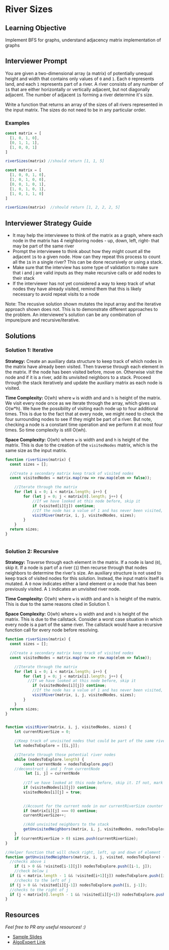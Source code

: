 # River Sizes

## Learning Objective
Implement BFS for graphs, understand adjacency matrix implementation
of graphs

## Interviewer Prompt
You are given a two-dimensional array (a matrix) of potentially unequal height and width that contains only values of `0` and `1`. Each `0` represents land, and each `1` represents part of a river. A river consists of any number of `1`s that are either horizontally or vertically adjacent, but not diagonally adjacent. The number of adjacent `1`s forming a river determine it's size.

Write a function that returns an array of the sizes of all rivers represented in the input matrix. The sizes do not need to be in any particular order.

### Examples

```javascript
const matrix = [
  [1, 0, 1, 0],
  [0, 1, 1, 1],
  [1, 0, 0, 1]
]

riverSizes(matrix) //should return [1, 1, 5]
````
```javascript
const matrix = [
  [1, 0, 0, 1, 0],
  [1, 0, 1, 0, 0],
  [0, 0, 1, 0, 1],
  [1, 0, 1, 0, 1],
  [1, 0, 1, 1, 0]
]

riverSizes(matrix)  //should return [1, 2, 2, 2, 5]
```
## Interviewer Strategy Guide

- It may help the interviewee to think of the matrix as a graph, where each node in the matrix has 4 neighboring nodes - up, down, left, right- that may be part of the same river
- Prompt the interviewee to think about how they might count all the adjacent `1`s to a given node. How can they repeat this process to count all the `1`s in a single river? This can be done recursively or using a stack.
- Make sure that the interview has some type of validation to make sure that i and j are valid inputs as they make recursive calls or add nodes to their stack
- If the interviewer has not yet considered a way to keep track of what nodes they have already visited, remind them that this is likely necessary to avoid repeat visits to a node

Note: The recusive solution shown mutates the input array and the iterative approach shown does not. This is to demonstrate different approaches to the problem. An interviewee's solution can be any combination of impure/pure and recursive/iterative.

## Solutions

### Solution 1: Iterative

**Strategy:**
Create an auxiliary data structure to keep track of which nodes in the matrix have already been visited. Then traverse through each element in the matrix. If the node has been visited before, move on. Otherwise visit the node and if it is a river, add its unvisited neighbors to a stack. Proceed through the stack iteratively and update the auxiliary matrix as each node is visited.

**Time Complexity:**
O(wh) where `w` is width and and `h` is height of the matrix. We visit every node once as we iterate through the array, which gives us O(w*h). We have the possibility of visiting each node up to four additional times. This is due to the fact that at every node, we might need to check the four surrounding nodes to see if they might be part of a river. But note, checking a node is a constant time operation and we perform it at most four times. So time complexity is still O(wh).

**Space Complexity:**
O(wh) where `w` is width and and `h` is height of the matrix. This is due to the creation of the `visitedNodes` matrix, which is the same size as the input matrix.

```javascript
function riverSizes(matrix) {
  const sizes = [];

  //Create a secondary matrix keep track of visited nodes
  const visitedNodes = matrix.map(row => row.map(elem => false));

	//Iterate through the matrix
	for (let i = 0; i < matrix.length; i++) {
		for (let j = 0; j < matrix[0].length; j++) {
			//If we have looked at this node before, skip it
			if (visited[i][j]) continue;
			//If the node has a value of 1 and has never been visited, investigate it
			visitRiver(matrix, i, j, visitedNodes, sizes);
		}
	}
  return sizes;
}



```

### Solution 2: Recursive

**Strategy:**
Traverse through each element in the matrix. If a node is land (`0`), skip it. If a node is part of a river (`1`) then recurse through that nodes neighbors to determine the river's size. An auxiliary structure is not used to keep track of visited nodes for this solution. Instead, the input matrix itself is mutated. A `0` now indicates either a land element or a node that has been previously visited. A `1` indicates an unvisited river node.

**Time Complexity:**
O(wh) where `w` is width and and `h` is height of the matrix. This is due to the same reasons cited in Solution 1.

**Space Complexity:**
O(wh) where `w` is width and and `h` is height of the matrix. This is due to the callstack. Consider a worst case situation in which every node is a part of the same river. The callstack would have a recursive function call for every node before resolving.

```javascript
function riverSizes(matrix) {
  const sizes = [];

  //Create a secondary matrix keep track of visited nodes
  const visitedNodes = matrix.map(row => row.map(elem => false));

	//Iterate through the matrix
	for (let i = 0; i < matrix.length; i++) {
		for (let j = 0; j < matrix[i].length; j++) {
		  //If we have looked at this node before, skip it
			if (visitedNodes[i][j]) continue;
			//If the node has a value of 1 and has never been visited, investigate it
			visitRiver(matrix, i, j, visitedNodes, sizes);
		}
	}
  return sizes;
}


function visitRiver(matrix, i, j, visitedNodes, sizes) {
	let currentRiverSize = 0;

	//Keep track of unvisited nodes that could be part of the same river we are investigating (via stack)
	let nodesToExplore = [[i,j]];

	//Iterate through those potential river nodes
	while (nodesToExplore.length) {
		const currentNode = nodesToExplore.pop()
    //deconstruct i and j from currentNode
		 let [i, j] = currentNode
     
		//If we have looked at this node before, skip it. If not, mark it as visited.
		if (visitedNodes[i][j]) continue;
		visitedNodes[i][j] = true;
    

		//Account for the current node in our currentRiverSize counter
		if (matrix[i][j] === 0) continue;
		currentRiverSize++;

		//Add unvisited neighbors to the stack
		getUnvisitedNeighbors(matrix, i, j, visitedNodes, nodesToExplore)
	}
	if (currentRiverSize > 0) sizes.push(currentRiverSize);
}

//Helper function that will check right, left, up and down of element
function getUnvisitedNeighbors(matrix, i, j, visited, nodesToExplore) {
  //checks above i
	if (i > 0 && !visited[i-1][j]) nodesToExplore.push([i-1, j]);
	//check below i
  if (i < matrix.length - 1 && !visited[i+1][j]) nodesToExplore.push([i+1, j]);
	//checks to the left of j
  if (j > 0 && !visited[i][j-1]) nodesToExplore.push([i, j-1]);
  //checks to the right of j
  if (j < matrix[0].length - 1 && !visited[i][j+1]) nodesToExplore.push([i, j+1]);
}
```

## Resources
_Feel free to PR any useful resources! :)_
* [Sample Slides](https://docs.google.com/presentation/d/1gVA7Dyae0OjodlT8hML9_y4YpYTVxJ8FyaME6dRmK5s/edit?usp=sharing)
* [AlgoExpert Link](https://www.algoexpert.io/questions/River%20Sizes)
